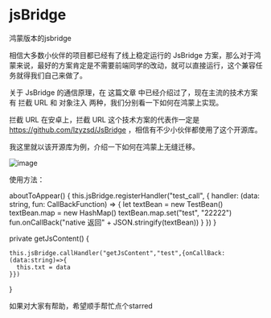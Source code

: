 # jsBridge
鸿蒙版本的jsbridge

相信大多数小伙伴的项目都已经有了线上稳定运行的 JsBridge 方案，那么对于鸿蒙来说，最好的方案肯定是不需要前端同学的改动，就可以直接运行，这个兼容任务就得我们自己来做了。

关于 JsBridge 的通信原理，在 这篇文章 中已经介绍过了，现在主流的技术方案有 拦截 URL 和 对象注入 两种，我们分别看一下如何在鸿蒙上实现。

拦截 URL
在安卓上，拦截 URL 这个技术方案的代表作一定是 https://github.com/lzyzsd/JsBridge ，相信有不少小伙伴都使用了这个开源库。

我这里就以该开源库为例，介绍一下如何在鸿蒙上无缝迁移。

![image](https://github.com/sunflower-good-time/jsBridge/assets/42331894/0fe146d1-a629-4283-abe9-6f56603fbc48)

使用方法：

  aboutToAppear() {
    this.jsBridge.registerHandler("test_call", {
      handler: (data: string, fun: CallBackFunction) => {
        let textBean = new TestBean()
        textBean.map = new HashMap()
        textBean.map.set("test", "22222")
        fun.onCallBack("native 返回" + JSON.stringify(textBean))
      }
    })
  }
  
  private getJsContent() {

    this.jsBridge.callHandler("getJsContent","test",{onCallBack:(data:string)=>{
      this.txt = data
    }})
  }


如果对大家有帮助，希望顺手帮忙点个starred




